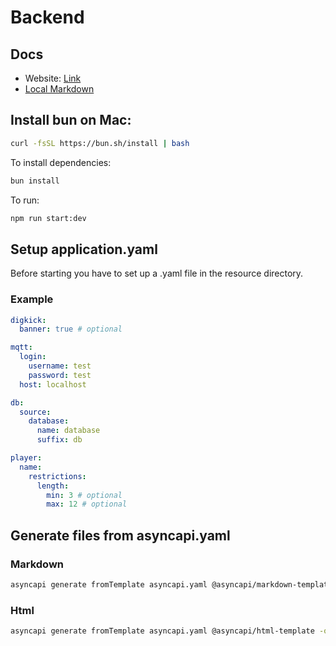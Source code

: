 # Backend

## Docs

- Website: [Link](https://makoeta.github.io/digkickDoc/#operation-send-gameStatus)
- [Local Markdown](./docs/asyncapi.md)

## Install bun on Mac:

```bash
curl -fsSL https://bun.sh/install | bash
```

To install dependencies:

```bash
bun install
```

To run:

```bash
npm run start:dev
```

## Setup application.yaml

Before starting you have to set up a .yaml file in the resource directory.

### Example

```yaml
digkick:
  banner: true # optional

mqtt:
  login:
    username: test
    password: test
  host: localhost

db:
  source:
    database:
      name: database
      suffix: db

player:
  name:
    restrictions:
      length:
        min: 3 # optional
        max: 12 # optional

```

## Generate files from asyncapi.yaml

### Markdown

```bash
asyncapi generate fromTemplate asyncapi.yaml @asyncapi/markdown-template -o docs --force-write
```

### Html

```bash
asyncapi generate fromTemplate asyncapi.yaml @asyncapi/html-template -o docs --force-write
```
